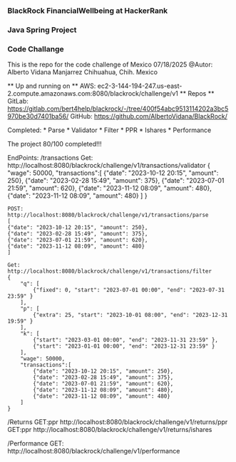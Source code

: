 ### BlackRock FinancialWellbeing at HackerRank 
### Java Spring Project
### Code Challange

This is the repo for the code challenge of Mexico 07/18/2025
@Autor: Alberto Vidana Manjarrez
Chihuahua, Chih. Mexico

** Up and running on **
AWS:
ec2-3-144-194-247.us-east-2.compute.amazonaws.com:8080/blackrock/challenge/v1
** Repos **
GitLab:
https://gitlab.com/bert4help/blackrock/-/tree/400f54abc9513114202a3bc5970be30d7401ba56/
GitHub:
https://github.com/AlbertoVidana/BlackRock/

Completed:
    * Parse
    * Validator
    * Filter
    * PPR
    * Ishares
    * Performance

The project 80/100 completed!!!

EndPoints: 
/transactions
	Get:
	http://localhost:8080/blackrock/challenge/v1/transactions/validator
	{ 
	    "wage": 50000,
	    "transactions":[
	        {"date": "2023-10-12 20:15", "amount": 250},
	        {"date": "2023-02-28 15:49", "amount": 375},
	        {"date": "2023-07-01 21:59", "amount": 620},
	        {"date": "2023-11-12 08:09", "amount": 480},
	        {"date": "2023-11-12 08:09", "amount": 480}
	    ]
	}
	
	POST: 
	http://localhost:8080/blackrock/challenge/v1/transactions/parse
	[
	{"date": "2023-10-12 20:15", "amount": 250},
	{"date": "2023-02-28 15:49", "amount": 375},
	{"date": "2023-07-01 21:59", "amount": 620},
	{"date": "2023-11-12 08:09", "amount": 480}
	]
	
	Get:
	http://localhost:8080/blackrock/challenge/v1/transactions/filter
	{ 
		"q": [
			{"fixed": 0, "start": "2023-07-01 00:00", "end": "2023-07-31 23:59" }
		],
		"p": [
			{"extra": 25, "start": "2023-10-01 08:00", "end": "2023-12-31 19:59" }
		],
		"k": [
			{"start": "2023-03-01 00:00", "end": "2023-11-31 23:59" },
			{"start": "2023-01-01 00:00", "end": "2023-12-31 23:59" }
		],
	    "wage": 50000,
	    "transactions":[
	        {"date": "2023-10-12 20:15", "amount": 250},
	        {"date": "2023-02-28 15:49", "amount": 375},
	        {"date": "2023-07-01 21:59", "amount": 620},
	        {"date": "2023-11-12 08:09", "amount": 480},
	        {"date": "2023-11-12 08:09", "amount": 480}
	    ]
	}

/Returns
    GET:ppr
        http://localhost:8080/blackrock/challenge/v1/returns/ppr
    GET:ppr
        http://localhost:8080/blackrock/challenge/v1/returns/ishares

/Performance
    GET:
        http://localhost:8080/blackrock/challenge/v1/performance

